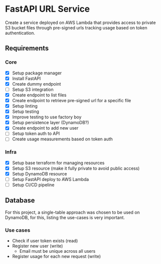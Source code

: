# FastAPI URL Service

Create a service deployed on AWS Lambda that provides access to private S3 bucket files through pre-signed urls tracking usage based on token authentication.

## Requirements

### Core

- [x] Setup package manager
- [x] Install FastAPI
- [x] Create dummy endpoint
- [ ] Setup S3 integration
- [x] Create endpoint to list files
- [x] Create endpoint to retrieve pre-signed url for a specific file
- [x] Setup linting
- [x] Setup testing
- [x] Improve testing to use factory boy
- [x] Setup persistence layer (DynamoDB?)
- [x] Create endpoint to add new user
- [ ] Setup token auth to API
- [ ] Create usage measurements based on token auth

### Infra

- [x] Setup base terraform for managing resources
- [x] Setup S3 resource (make it fully private to avoid public access)
- [x] Setup DynamoDB resource
- [ ] Setup FastAPI deploy to AWS Lambda
- [ ] Setup CI/CD pipeline

## Database

For this project, a single-table approach was chosen to be used on DynamoDB, for this, listing the use-cases is very important.

### Use cases

- Check if user token exists (read)
- Register new user (write)
  - Email must be unique across all users
- Register usage for each new request (write)
